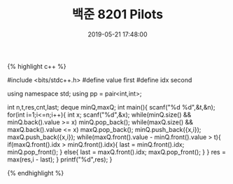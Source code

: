 ﻿---
layout: post
title: 백준 8201 Pilots
date: 2019-05-21 17:48:00
---


{% highlight c++ %}

#include <bits/stdc++.h>
#define value first
#define idx second

using namespace std;
using pp = pair<int,int>;

int n,t,res,cnt,last;
deque<pp> minQ,maxQ;
int main(){
	scanf("%d %d",&t,&n);
	for(int i=1;i<=n;i++){
		int x;
		scanf("%d",&x);
		while(minQ.size() && minQ.back().value >= x) minQ.pop_back();
		while(maxQ.size() && maxQ.back().value <= x) maxQ.pop_back();
		minQ.push_back({x,i});
		maxQ.push_back({x,i});
		while(maxQ.front().value - minQ.front().value > t){
			if(maxQ.front().idx > minQ.front().idx){
				last = minQ.front().idx;
				minQ.pop_front();
			}
			else{ 
				last = maxQ.front().idx;
				maxQ.pop_front();
			}
		}
		res = max(res,i - last);
	}
	printf("%d",res);
}

{% endhighlight %}